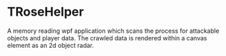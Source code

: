 TRoseHelper
===========

A memory reading wpf application which scans the process for attackable objects and player data.
The crawled data is rendered within a canvas element as an 2d object radar.
